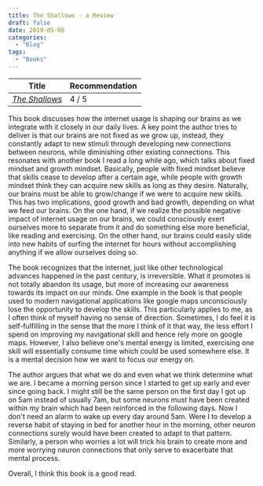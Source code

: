 ```yaml
---
title: The Shallows - a Review
draft: false
date: 2019-05-08
categories:
  - "Blog"
tags:
  - "Books"
---
```


| Title | Recommendation |
|---|---|
| [*The Shallows*](https://www.amazon.com/Shallows-What-Internet-Doing-Brains/dp/0393339750) | 4 / 5 |

This book discusses how the internet usage is shaping our brains as we integrate with it closely in our daily lives.
A key point the author tries to deliver is that our brains are not fixed as we grow up, instead, they constantly adapt to new stimuli through developing new connections between neurons, while diminishing other existing connections.
This resonates with another book I read a long while ago, which talks about fixed mindset and growth mindset.
Basically, people with fixed mindset believe that skills cease to develop after a certain age, while people with growth mindset think they can acquire new skills as long as they desire.
Naturally, our brains must be able to grow/change if we were to acquire new skills.
This has two implications, good growth and bad growth, depending on what we feed our brains.
On the one hand, if we realize the possible negative impact of internet usage on our brains, we could consciously exert ourselves more to separate from it and do something else more beneficial, like reading and exercising. 
On the other hand, our brains could easily slide into new habits of surfing the internet for hours without accomplishing anything if we allow ourselves doing so.

The book recognizes that the internet, just like other technological advances happened in the past century, is irreversible. 
What it promotes is not totally abandon its usage, but more of increasing our awareness towards its impact on our minds.
One example in the book is that people used to modern navigational applications like google maps unconsciously lose the opportunity to develop the skills.
This particularly applies to me, as I often think of myself having no sense of direction.
Sometimes, I do feel it is self-fulfilling in the sense that the more I think of it that way, the less effort I spend on improving my navigational skill and hence rely more on google maps.
However, I also believe one's mental energy is limited, exercising one skill will essentially consume time which could be used somewhere else.
It is a mental decision how we want to focus our energy on.

The author argues that what we do and even what we think determine what we are.
I became a morning person since I started to get up early and ever since going back.
I might still be the same person on the first day I got up on 5am instead of usually 7am, but some neurons must have been created within my brain which had been reinforced in the following days.
Now I don't need an alarm to wake up every day around 5am.
Were I to develop a reverse habit of staying in bed for another hour in the morning, other neuron connections surely would have been created to adapt to that pattern.
Similarly, a person who worries a lot will trick his brain to create more and more worrying neuron connections that only serve to exacerbate that mental process.

Overall, I think this book is a good read. 
